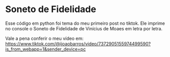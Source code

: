 # Soneto de Fidelidade
 Esse código em python foi tema do meu primeiro post no tiktok. Ele imprime no console o Soneto de Fidelidade de Vinícius de Moaes em letra por letra.

 Vale a pena conferir o meu vídeo em:
 https://www.tiktok.com/@ijoaobarros/video/7372905155974499590?is_from_webapp=1&sender_device=pc
